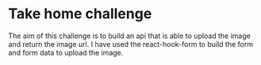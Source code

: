 # Take home challenge

The aim of this challenge is to build an api that is able to upload the image and return the image url.
I have used the react-hook-form to build the form and form data to upload the image.
